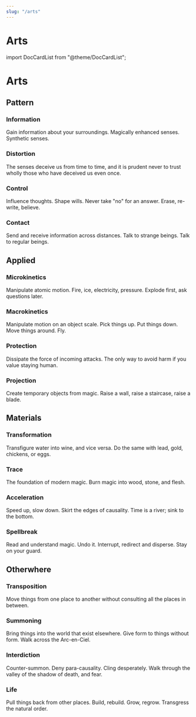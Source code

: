 ```yaml
---
slug: "/arts"
---
```


# Arts

import DocCardList from "@theme/DocCardList";

<DocCardList />

# Arts

## Pattern

### Information

Gain information about your surroundings. Magically enhanced senses. Synthetic senses.

### Distortion

The senses deceive us from time to time, and it is prudent never to trust wholly those who have deceived us even once.

### Control

Influence thoughts. Shape wills. Never take "no" for an answer. Erase, re-write, believe.

### Contact

Send and receive information across distances. Talk to strange beings. Talk to regular beings.

## Applied

### Microkinetics

Manipulate atomic motion. Fire, ice, electricity, pressure. Explode first, ask questions later.

### Macrokinetics

Manipulate motion on an object scale. Pick things up. Put things down. Move things around. Fly.

### Protection

Dissipate the force of incoming attacks. The only way to avoid harm if you value staying human.

### Projection

Create temporary objects from magic. Raise a wall, raise a staircase, raise a blade.

## Materials

### Transformation

Transfigure water into wine, and vice versa. Do the same with lead, gold, chickens, or eggs.

### Trace

The foundation of modern magic. Burn magic into wood, stone, and flesh.

### Acceleration

Speed up, slow down. Skirt the edges of causality. Time is a river; sink to the bottom.

### Spellbreak

Read and understand magic. Undo it. Interrupt, redirect and disperse. Stay on your guard.

## Otherwhere

### Transposition

Move things from one place to another without consulting all the places in between.

### Summoning

Bring things into the world that exist elsewhere. Give form to things without form. Walk across the Arc-en-Ciel.

### Interdiction

Counter-summon. Deny para-causality. Cling desperately. Walk through the valley of the shadow of death, and fear.

### Life

Pull things back from other places. Build, rebuild. Grow, regrow. Transgress the natural order.
